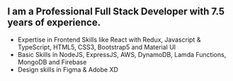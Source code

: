 ## I am a Professional Full Stack Developer with 7.5 years of experience.

- Expertise in Frontend Skills like React with Redux, Javascript & TypeScript, HTML5, CSS3, Bootstrap5 and Material UI
- Basic Skills in NodeJS, ExpressJS, AWS, DynamoDB, Lamda Functions, MongoDB and Firebase
- Design skills in Figma & Adobe XD
